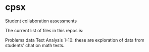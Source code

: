 # cpsx

Student collaboration assessments

The current list of files in this repos is:

Problems data
Text Analysis 1-10: these are exploration of data from students' chat on math tests.
